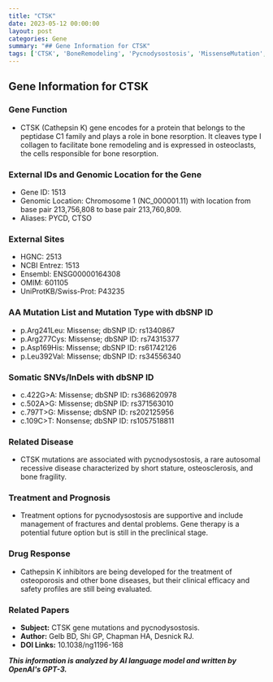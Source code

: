 ```yaml
---
title: "CTSK"
date: 2023-05-12 00:00:00
layout: post
categories: Gene
summary: "## Gene Information for CTSK"
tags: ['CTSK', 'BoneRemodeling', 'Pycnodysostosis', 'MissenseMutation', 'CathepsinKInhibitors', 'Osteoclasts', 'GeneTherapy', 'AutosomalRecessive']
---
```


## Gene Information for CTSK

### Gene Function
- CTSK (Cathepsin K) gene encodes for a protein that belongs to the peptidase C1 family and plays a role in bone resorption. It cleaves type I collagen to facilitate bone remodeling and is expressed in osteoclasts, the cells responsible for bone resorption.

### External IDs and Genomic Location for the Gene
- Gene ID: 1513
- Genomic Location: Chromosome 1 (NC_000001.11) with location from base pair 213,756,808 to base pair 213,760,809.
- Aliases: PYCD, CTSO

### External Sites 
- HGNC: 2513
- NCBI Entrez: 1513
- Ensembl: ENSG00000164308
- OMIM: 601105
- UniProtKB/Swiss-Prot: P43235

### AA Mutation List and Mutation Type with dbSNP ID
- p.Arg241Leu: Missense; dbSNP ID: rs1340867
- p.Arg277Cys: Missense; dbSNP ID: rs74315377
- p.Asp169His: Missense; dbSNP ID: rs61742126
- p.Leu392Val: Missense; dbSNP ID: rs34556340

### Somatic SNVs/InDels with dbSNP ID
- c.422G>A: Missense; dbSNP ID: rs368620978
- c.502A>G: Missense; dbSNP ID: rs371563010
- c.797T>G: Missense; dbSNP ID: rs202125956
- c.109C>T: Nonsense; dbSNP ID: rs1057518811

### Related Disease
- CTSK mutations are associated with pycnodysostosis, a rare autosomal recessive disease characterized by short stature, osteosclerosis, and bone fragility.

### Treatment and Prognosis
- Treatment options for pycnodysostosis are supportive and include management of fractures and dental problems. Gene therapy is a potential future option but is still in the preclinical stage.

### Drug Response
- Cathepsin K inhibitors are being developed for the treatment of osteoporosis and other bone diseases, but their clinical efficacy and safety profiles are still being evaluated.

### Related Papers
- **Subject:** CTSK gene mutations and pycnodysostosis. 
- **Author:** Gelb BD, Shi GP, Chapman HA, Desnick RJ.
- **DOI Links:** 10.1038/ng1196-168

**_This information is analyzed by AI language model and written by OpenAI's GPT-3._**